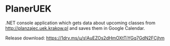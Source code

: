 # PlanerUEK
.NET console application which gets data about upcoming classes from http://planzajec.uek.krakow.pl and saves them in Google Calendar.

Release download:
https://1drv.ms/u/s!AuEZOs2dHmOXtTiYGq7GdN2FCjhm
